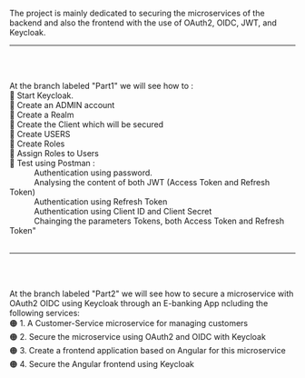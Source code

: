 The project is mainly dedicated to securing the microservices of the backend and also the frontend with the use of OAuth2, OIDC, JWT, and Keycloak.<br>

<hr>
<br><br>

At the  branch labeled "Part1" we will see how to :<br>
🔵 Start Keycloak.<br>
🔵 Create an ADMIN account<br>
🔵 Create a Realm<br>
🔵 Create the Client which will be secured<br>
🔵 Create USERS<br>
🔵 Create Roles<br>
🔵 Assign Roles to Users<br>
🔵 Test using Postman :<br>
&nbsp;&nbsp;&nbsp;&nbsp;&nbsp;&nbsp;&nbsp;&nbsp;&nbsp;&nbsp; Authentication using password.<br>
&nbsp;&nbsp;&nbsp;&nbsp;&nbsp;&nbsp;&nbsp;&nbsp;&nbsp;&nbsp; Analysing the content of both JWT (Access Token and Refresh Token)<br>
&nbsp;&nbsp;&nbsp;&nbsp;&nbsp;&nbsp;&nbsp;&nbsp;&nbsp;&nbsp; Authentication using Refresh Token<br>
&nbsp;&nbsp;&nbsp;&nbsp;&nbsp;&nbsp;&nbsp;&nbsp;&nbsp;&nbsp; Authentication using Client ID and Client Secret<br>
&nbsp;&nbsp;&nbsp;&nbsp;&nbsp;&nbsp;&nbsp;&nbsp;&nbsp;&nbsp; Chainging the parameters Tokens, both Access Token and Refresh Token"<br>
<br>
<hr>
<br><br>

At the  branch labeled "Part2" we will see how to secure a microservice with OAuth2 OIDC using Keycloak through an E-banking App ncluding the following services:<br>
🟠 1. A Customer-Service microservice for managing customers<br>
🟠 2. Secure the microservice using OAuth2 and OIDC with Keycloak<br>
🟠 3. Create a frontend application based on Angular for this microservice<br>
🟠 4. Secure the Angular frontend using Keycloak<br>


<br><br>















